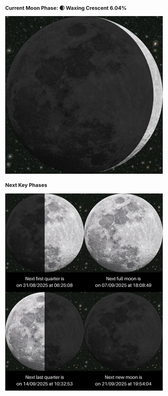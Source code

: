 ### Current Moon Phase: 🌒 Waxing Crescent 6.04%
![Moon Phase](moonphase.png)
### Next Key Phases
![Gallery](gallery.png)